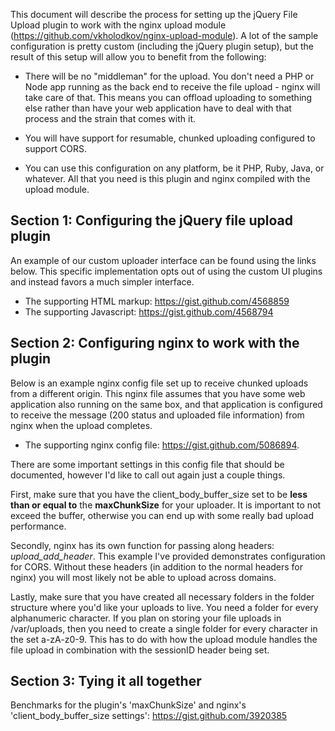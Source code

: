 This document will describe the process for setting up the jQuery File Upload plugin to work with the nginx upload module (https://github.com/vkholodkov/nginx-upload-module). A lot of the sample configuration is pretty custom (including the jQuery plugin setup), but the result of this setup will allow you to benefit from the following:

* There will be no "middleman" for the upload. You don't need a PHP or Node app running as the back end to receive the file upload - nginx will take care of that. This means you can offload uploading to something else rather than have your web application have to deal with that process and the strain that comes with it.

* You will have support for resumable, chunked uploading configured to support CORS.

* You can use this configuration on any platform, be it PHP, Ruby, Java, or whatever. All that you need is this plugin and nginx compiled with the upload module.

## Section 1: Configuring the jQuery file upload plugin

An example of our custom uploader interface can be found using the links below. This specific implementation opts out of using the custom UI plugins and instead favors a much simpler interface.

* The supporting HTML markup: https://gist.github.com/4568859
* The supporting Javascript: https://gist.github.com/4568794

## Section 2: Configuring nginx to work with the plugin

Below is an example nginx config file set up to receive chunked uploads from a different origin. This nginx file assumes that you have some web application also running on the same box, and that application is configured to receive the message (200 status and uploaded file information) from nginx when the upload completes.

* The supporting nginx config file: https://gist.github.com/5086894.

There are some important settings in this config file that should be documented, however I'd like to call out again just a couple things.

First, make sure that you have the client_body_buffer_size set to be **less than or equal to** the **maxChunkSize** for your uploader. It is important to not exceed the buffer, otherwise you can end up with some really bad upload performance.

Secondly, nginx has its own function for passing along headers: _upload_add_header_. This example I've provided demonstrates configuration for CORS. Without these headers (in addition to the normal headers for nginx) you will most likely not be able to upload across domains.

Lastly, make sure that you have created all necessary folders in the folder structure where you'd like your uploads to live. You need a folder for every alphanumeric character. If you plan on storing your file uploads in /var/uploads, then you need to create a single folder for every character in the set a-zA-z0-9. This has to do with how the upload module handles the file upload in combination with the sessionID header being set.

## Section 3: Tying it all together

Benchmarks for the plugin's 'maxChunkSize' and nginx's 'client_body_buffer_size settings': https://gist.github.com/3920385
